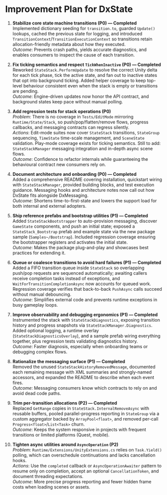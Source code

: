 # Improvement Plan for DxState

1. **Stabilize core state machine transitions (P0) — Completed**  
   Implemented dictionary seeding for `transition.to`, guarded `Update()` lookups, cached the previous state for logging, and introduced `TransitionContext`/`TransitionExecutionContext` so transitions retain allocation-friendly metadata about how they executed.  
   *Outcome*: Prevents crash paths, yields accurate diagnostics, and enables consumers to inspect the cause of each transition.

2. **Fix ticking semantics and respect `TickWhenInactive` (P0) — Completed**  
   Reworked `StateStack.PerformUpdate` to resolve the correct Unity delta for each tick phase, tick the active state, and fan out to inactive states that opt into background ticking. Added helper coverage to keep top-level behaviour consistent even when the stack is empty or transitions are pending.  
   *Outcome*: Engine-driven updates now honor the API contract, and background states keep pace without manual polling.

3. **Add regression tests for stack operations (P0)**  
   *Problem*: There is no coverage in `Tests/EditMode` mirroring `Runtime/State/Stack`, so push/pop/flatten/remove flows, progress callbacks, and messaging contracts can regress silently.  
   *Actions*: Edit-mode suites now cover `StateStack` transitions, `StateGroup` sequencing, `TimeState` time-scale management, and `SceneState` validation. Play-mode coverage exists for ticking semantics. Still to add: `StateStackManager` messaging integration and in-depth async scene flows.  
   *Outcome*: Confidence to refactor internals while guaranteeing the behavioural contract new consumers rely on.

4. **Document architecture and onboarding (P0) — Completed**  
   Added a comprehensive README covering installation, quickstart wiring with `StateStackManager`, provided building blocks, and test execution guidance. Messaging hooks and architecture notes now call out how DxState fits alongside DxMessaging.  
   *Outcome*: Shortens time-to-first-state and lowers the support load for both internal and external adopters.

5. **Ship reference prefabs and bootstrap utilities (P1) — Completed**  
   Added `StateStackBootstrapper` to auto-provision messaging, discover `GameState` components, and push an initial state; exposed a `StateStack_Bootstrap` prefab and example state via the new package sample (`Samples~/Bootstrap`). Included regression coverage ensuring the bootstrapper registers and activates the initial state.  
   *Outcome*: Makes the package plug-and-play and showcases best practices for extending it.

6. **Queue or coalesce transitions to avoid hard failures (P1) — Completed**  
   Added a FIFO transition queue inside `StateStack` so overlapping push/pop requests are sequenced automatically; awaiting callers receive completion tasks instead of exceptions, and `WaitForTransitionCompletionAsync` now accounts for queued work. Regression coverage verifies that back-to-back `PushAsync` calls succeed without manual debouncing.  
   *Outcome*: Simplifies external code and prevents runtime exceptions in busy gameplay loops.

7. **Improve observability and debugging ergonomics (P1) — Completed**  
   Instrumented the stack with `StateStackDiagnostics`, exposing transition history and progress snapshots via `StateStackManager.Diagnostics`. Added optional logging, a runtime overlay (`StateStackDiagnosticsOverlay`), and a sample prefab wiring everything together, plus regression tests validating diagnostics history.  
   *Outcome*: Faster diagnosis, especially when onboarding teams or debugging complex flows.

8. **Rationalize the messaging surface (P1) — Completed**  
   Removed the unused `StateStackHistoryRemovedMessage`, documented each remaining message with XML summaries and strongly-named accessors, and expanded the README to describe when each event fires.  
   *Outcome*: Messaging consumers know which contracts to rely on and avoid dead code paths.

9. **Trim per-transition allocations (P2) — Completed**  
   Replaced `GetRange` copies in `StateStack.InternalRemoveAsync` with reusable buffers, pooled parallel-progress reporting in `StateGroup` via a custom aggregator backed by `ArrayPool<float>`, and removed per-call `Progress<float>`/`List<Task>` churn.  
   *Outcome*: Keeps the system responsive in projects with frequent transitions or limited platforms (Quest, mobile).

10. **Tighten async utilities around `AsyncOperation` (P2)**  
   *Problem*: `Runtime/Extensions/UnityExtensions.cs` relies on `Task.Yield()` polling, which can overschedule continuations and lacks cancellation hooks.  
   *Actions*: Use the `completed` callback or `AsyncOperationAwaiter` pattern to resume only on completion, accept an optional `CancellationToken`, and document threading expectations.  
   *Outcome*: More precise progress reporting and fewer hidden frame costs when loading scenes or assets.
